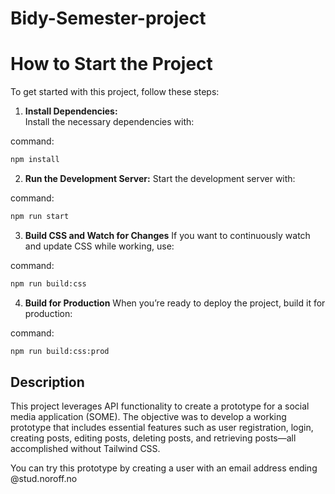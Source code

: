 # Bidy-Semester-project
# How to Start the Project
To get started with this project, follow these steps:

1. **Install Dependencies:**  
Install the necessary dependencies with:

command:
```bash
npm install
```


2. **Run the Development Server:**
Start the development server with:

command:
```bash
npm run start
```

3.	**Build CSS and Watch for Changes**
If you want to continuously watch and update CSS while working, use: 

command:
```bash
npm run build:css
```

4.	**Build for Production**
When you’re ready to deploy the project, build it for production:

command:
 ```bash
npm run build:css:prod
```

## Description

This project leverages API functionality to create a prototype for a social media application (SOME). The objective was to develop a working prototype that includes essential features such as user registration, login, creating posts, editing posts, deleting posts, and retrieving posts—all accomplished without Tailwind CSS. 

You can try this prototype by creating a user with an email address ending  @stud.noroff.no